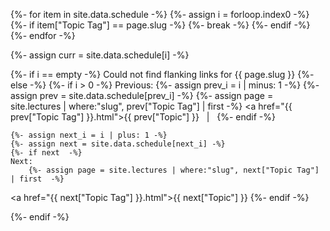 {%- for item in site.data.schedule -%}
    {%- assign i = forloop.index0 -%}
    {%- if item["Topic Tag"] == page.slug -%}
        {%- break -%}
    {%- endif -%}
{%- endfor -%}

{%- assign curr = site.data.schedule[i] -%}

{%- if i == empty -%}
    Could not find flanking links for {{ page.slug }}
{%- else -%}
    {%- if i > 0 -%}
    Previous:
        {%- assign prev_i = i | minus: 1 -%}
        {%- assign prev = site.data.schedule[prev_i] -%}
        {%- assign page = site.lectures | where:"slug", prev["Topic Tag"] | first  -%}
<a href="{{ prev["Topic Tag"] }}.html">{{ prev["Topic"] }}</a>
&nbsp; | &nbsp;
    {%- endif -%}

    {%- assign next_i = i | plus: 1 -%}
    {%- assign next = site.data.schedule[next_i] -%}
    {%- if next  -%}
    Next: 
        {%- assign page = site.lectures | where:"slug", next["Topic Tag"] | first  -%}
<a href="{{ next["Topic Tag"] }}.html">{{ next["Topic"] }}</a>
    {%- endif -%}

{%- endif -%}
